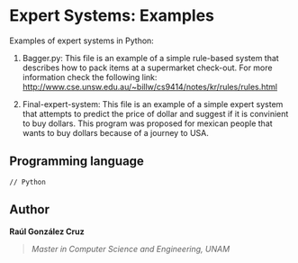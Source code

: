 # Expert Systems: Examples
Examples of expert systems in Python:

1. Bagger.py: This file is an example of a simple rule-based system that describes how to pack items at a supermarket check-out. For more information check the following link: http://www.cse.unsw.edu.au/~billw/cs9414/notes/kr/rules/rules.html

2. Final-expert-system: This file is an example of a simple expert system that attempts to predict the price of dollar and suggest if it is convinient to buy dollars. This program was proposed for mexican people that wants to buy dollars because of a journey to USA.

## Programming language
```[python]
// Python 
```

## Author
**Raúl González Cruz**
>*Master in Computer Science and Engineering, UNAM*
